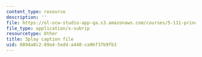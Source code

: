 ```yaml
---
content_type: resource
description: ''
file: https://ol-ocw-studio-app-qa.s3.amazonaws.com/courses/5-111-principles-of-chemical-science-fall-2008/0894a8c289a45edda440ca96f37b9fb3_C_Kg0EMPEJ8.vtt
file_type: application/x-subrip
resourcetype: Other
title: 3play caption file
uid: 0894a8c2-89a4-5edd-a440-ca96f37b9fb3
---
```

